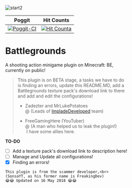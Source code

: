 ![start2](https://cdn.discordapp.com/attachments/442624759985864714/446289257401679873/Logopit_1526473660806.png)


| Poggit | Hit Counts |
| :---: | :---: | 
[![Poggit-CI](https://poggit.pmmp.io/ci.badge/ImpladeDeveloped/Battlegrounds/Battlegrounds/BG)](https://poggit.pmmp.io/ci/ImpladeDeveloped/Battegrounds) | [![Hit Counta](http://hits.dwyl.io/ImpladeDeveloped/Battlegrounds.svg)](http://hits.dwyl.io/ImpladeDeveloped/Battlegrounds)


# Battlegrounds
A shooting action minigame plugin on Minecraft: BE,<br>
currently on public!

> This plugin is on BETA stage, a tasks we have to do<br>
> is finding an errors, update this README.MD, add a<br>
> Battlegrounds texture pack's download link to there<br>
> and add and edit the configurations!
>
> - Zadezter and MrLukePotatoes<br>
> @ (Leads of [ImpladeDeveloped](http://github.com/ImpladeDeveloped) team)<br>
> 
> - FreeGamingHere (YouTuber)<br>
> @ (A man who helped us to leak the plugin!)<br>
>  I have some allies here.

**TO-DO**
- [ ] Add a texture pack's download link to description here!
- [ ] Manage and Update all configurations!
- [x] Finding an errors!

```
This plugin is from the scammer developer,<br>
(SonsaYT, as his former name is FreakingDev)
😂😂 Updated on 16 May 2018 😂😂
```
